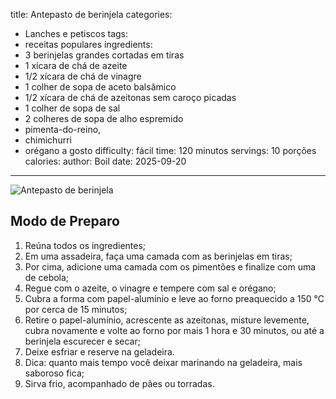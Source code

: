 title: Antepasto de berinjela
categories:
  - Lanches e petiscos
tags:
  - receitas populares
ingredients:
  - 3 berinjelas grandes cortadas em tiras
  - 1 xícara de chá de azeite
  - 1/2 xícara de chá de vinagre
  - 1 colher de sopa de aceto balsâmico
  - 1/2 xícara de chá de azeitonas sem caroço picadas
  - 1 colher de sopa de sal
  - 2 colheres de sopa de alho espremido
  - pimenta-do-reino,
  - chimichurri
  - orégano a gosto
difficulty: fácil
time: 120 minutos
servings: 10 porções
calories:
author: Boil
date: 2025-09-20
---
![Antepasto de berinjela](/images/antepasto_de_berinjela.jpg)

## Modo de Preparo
1. Reúna todos os ingredientes;
2. Em uma assadeira, faça uma camada com as berinjelas em tiras;
3. Por cima, adicione uma camada com os pimentões e finalize com uma de cebola;
4. Regue com o azeite, o vinagre e tempere com sal e orégano;
5. Cubra a forma com papel-alumínio e leve ao forno preaquecido a 150 °C por cerca de 15 minutos;
6. Retire o papel-alumínio, acrescente as azeitonas, misture levemente, cubra novamente e volte ao forno por mais 1 hora e 30 minutos, ou até a berinjela escurecer e secar;
7. Deixe esfriar e reserve na geladeira.
8. Dica: quanto mais tempo você deixar marinando na geladeira, mais saboroso fica;
9. Sirva frio, acompanhado de pães ou torradas.
